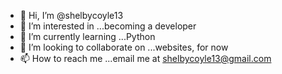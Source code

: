 - 👋 Hi, I’m @shelbycoyle13
- 👀 I’m interested in ...becoming a developer
- 🌱 I’m currently learning ...Python
- 💞️ I’m looking to collaborate on ...websites, for now
- 📫 How to reach me ...email me at shelbycoyle13@gmail.com

<!---
shelbycoyle13/shelbycoyle13 is a ✨ special ✨ repository because its `README.md` (this file) appears on your GitHub profile.
You can click the Preview link to take a look at your changes.
--->
